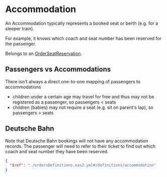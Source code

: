 # Accommodation

An Accommodation typically represents a booked seat or berth (e.g. for a sleeper train).

For example, it knows which coach and seat number has been reserved for the passenger.

Belongs to an [OrderSeatReservation](/models/order-seat-reservation).

## Passengers vs Accommodations

There isn't always a direct one-to-one mapping of passengers to accommodations

- children under a certain age may travel for free and thus may not be registered as a passenger, so passengers < seats
- children (babies) may not require a seat (e.g. sit on parent's lap), so passengers > seats

## Deutsche Bahn

Note that Deutsche Bahn bookings will not have any accommodation records. The passenger will need to refer to their ticket to find out which coach and seat number they have been reserved.

```json jsonSchema
{
  "$ref": "./ordersDefinitions.oas2.yml#/definitions/accommodation"
}
```
